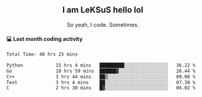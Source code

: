 <h2 align="center">I am LeKSuS hello lol</h2>
<p align="center">So yeah, I code. Sometimes.</p>

#### :computer: Last month coding activity
<!--START_SECTION:waka-->

```txt
Total Time: 40 hrs 25 mins

Python            15 hrs 4 mins   █████████░░░░░░░░░░░░░░░░   36.22 %
Go                10 hrs 59 mins  ██████▓░░░░░░░░░░░░░░░░░░   26.44 %
C++               3 hrs 44 mins   ██▒░░░░░░░░░░░░░░░░░░░░░░   09.00 %
Text              3 hrs 4 mins    ██░░░░░░░░░░░░░░░░░░░░░░░   07.38 %
C                 2 hrs 30 mins   █▓░░░░░░░░░░░░░░░░░░░░░░░   06.02 %
```

<!--END_SECTION:waka-->
